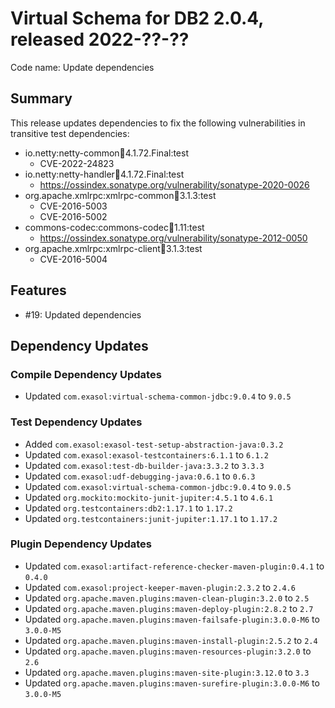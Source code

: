# Virtual Schema for DB2 2.0.4, released 2022-??-??

Code name: Update dependencies

## Summary

This release updates dependencies to fix the following vulnerabilities in transitive test dependencies:

* io.netty:netty-common:jar:4.1.72.Final:test
  * CVE-2022-24823
* io.netty:netty-handler:jar:4.1.72.Final:test
  * https://ossindex.sonatype.org/vulnerability/sonatype-2020-0026
* org.apache.xmlrpc:xmlrpc-common:jar:3.1.3:test
  * CVE-2016-5003
  * CVE-2016-5002
* commons-codec:commons-codec:jar:1.11:test
  * https://ossindex.sonatype.org/vulnerability/sonatype-2012-0050
* org.apache.xmlrpc:xmlrpc-client:jar:3.1.3:test
  * CVE-2016-5004

## Features

* #19: Updated dependencies

## Dependency Updates

### Compile Dependency Updates

* Updated `com.exasol:virtual-schema-common-jdbc:9.0.4` to `9.0.5`

### Test Dependency Updates

* Added `com.exasol:exasol-test-setup-abstraction-java:0.3.2`
* Updated `com.exasol:exasol-testcontainers:6.1.1` to `6.1.2`
* Updated `com.exasol:test-db-builder-java:3.3.2` to `3.3.3`
* Updated `com.exasol:udf-debugging-java:0.6.1` to `0.6.3`
* Updated `com.exasol:virtual-schema-common-jdbc:9.0.4` to `9.0.5`
* Updated `org.mockito:mockito-junit-jupiter:4.5.1` to `4.6.1`
* Updated `org.testcontainers:db2:1.17.1` to `1.17.2`
* Updated `org.testcontainers:junit-jupiter:1.17.1` to `1.17.2`

### Plugin Dependency Updates

* Updated `com.exasol:artifact-reference-checker-maven-plugin:0.4.1` to `0.4.0`
* Updated `com.exasol:project-keeper-maven-plugin:2.3.2` to `2.4.6`
* Updated `org.apache.maven.plugins:maven-clean-plugin:3.2.0` to `2.5`
* Updated `org.apache.maven.plugins:maven-deploy-plugin:2.8.2` to `2.7`
* Updated `org.apache.maven.plugins:maven-failsafe-plugin:3.0.0-M6` to `3.0.0-M5`
* Updated `org.apache.maven.plugins:maven-install-plugin:2.5.2` to `2.4`
* Updated `org.apache.maven.plugins:maven-resources-plugin:3.2.0` to `2.6`
* Updated `org.apache.maven.plugins:maven-site-plugin:3.12.0` to `3.3`
* Updated `org.apache.maven.plugins:maven-surefire-plugin:3.0.0-M6` to `3.0.0-M5`
